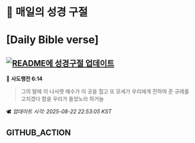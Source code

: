 # 🙏 매일의 성경 구절
# [Daily Bible verse]
## [![README에 성경구절 업데이트](https://github.com/DONGSUKA/first_test/actions/workflows/update-readme-bible.yml/badge.svg)](https://github.com/DONGSUKA/first_test/actions/workflows/update-readme-bible.yml)
<!-- START_BIBLE_VERSE -->
📖 **사도행전 6:14**
> 그의 말에 이 나사렛 예수가 이 곳을 헐고 또 모세가 우리에게 전하여 준 규례를 고치겠다 함을 우리가 들었노라 하거늘

🕊️ _업데이트 시각: 2025-08-22 22:53:05 KST_
  <!-- END_BIBLE_VERSE -->
## GITHUB_ACTION
